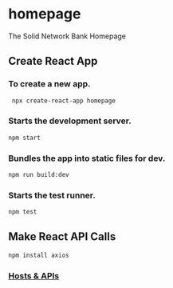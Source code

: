 # homepage
The Solid Network Bank Homepage

## Create React App

### To create a new app.

```sh
 npx create-react-app homepage
```

### Starts the development server.

 ```sh   
npm start
```

### Bundles the app into static files for dev.

```sh
npm run build:dev
```

### Starts the test runner.

```sh
npm test
```

## Make React API Calls

```sh
npm install axios
```

### [Hosts & APIs](https://github.com/solidnetwork-bank/IaC)